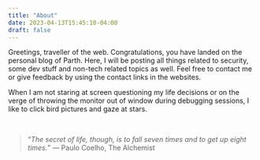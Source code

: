 ```yaml
---
title: "About"
date: 2023-04-13T15:45:10-04:00
draft: false
---
```


Greetings, traveller of the web. Congratulations, you have landed on the personal blog of Parth. Here, I will be posting
all things related to security, some dev stuff and non-tech related topics as well. Feel free to contact me or give feedback
by using the contact links in the websites. 

When I am not staring at screen questioning my life decisions or on the verge of throwing the monitor out 
of window during debugging sessions, I like to click bird pictures and gaze at stars.

<br>

 >   “_*The secret of life, though, is to fall seven times and to get up eight times.*_”
 >   ―  Paulo Coelho, The Alchemist  